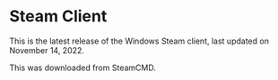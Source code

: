 # Steam Client

This is the latest release of the Windows Steam client, last updated on November 14, 2022.

This was downloaded from SteamCMD.